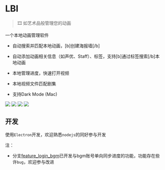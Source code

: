 # LBI

> 🎞 如艺术品般管理您的动画

一个本地动画管理软件

- 自动搜索并匹配本地动画，[b]创建海报墙[/b]

- 自动添加动画相关信息（如声优、Staff）、标签，支持[b]通过标签搜索[/b]本地动画

- 本地管理进度，快速打开视频

- 本地视频文件匹配剧集

- 支持Dark Mode (Mac)

![](https://www.hualigs.cn/image/602cd2576406a.jpg)
![](https://s3.ax1x.com/2021/02/16/ycKoJ1.png)
![](https://s3.ax1x.com/2021/02/16/ycQ5gx.png)
![](https://s3.ax1x.com/2021/02/16/ycQIv6.png)

## 开发

使用`Electron`开发，欢迎熟悉`nodejs`的同好参与开发

注：

 - 分支[feature_login_bgm](https://github.com/MrAMS/LBI/tree/feature_login_bgm)已开发与bgm账号单向同步进度的功能，功能存在些许`bug`，欢迎参与改进
